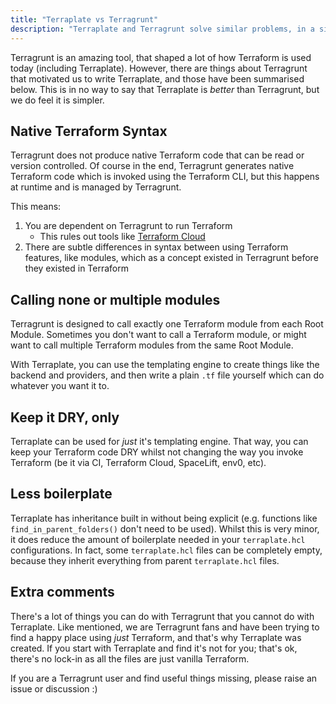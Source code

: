 ```yaml
---
title: "Terraplate vs Terragrunt"
description: "Terraplate and Terragrunt solve similar problems, in a similar way. So why create Terraplate?"
---
```


Terragrunt is an amazing tool, that shaped a lot of how Terraform is used today (including Terraplate).
However, there are things about Terragrunt that motivated us to write Terraplate, and those have been summarised below.
This is in no way to say that Terraplate is *better* than Terragrunt, but we do feel it is simpler.

## Native Terraform Syntax

Terragrunt does not produce native Terraform code that can be read or version controlled.
Of course in the end, Terragrunt generates native Terraform code which is invoked using the Terraform CLI, but this happens at runtime and is managed by Terragrunt.

This means:

1. You are dependent on Terragrunt to run Terraform
   - This rules out tools like [Terraform Cloud](https://cloud.hashicorp.com/products/terraform)
2. There are subtle differences in syntax between using Terraform features, like modules, which as a concept existed in Terragrunt before they existed in Terraform

## Calling none or multiple modules

Terragrunt is designed to call exactly one Terraform module from each Root Module.
Sometimes you don't want to call a Terraform module, or might want to call multiple Terraform modules from the same Root Module.

With Terraplate, you can use the templating engine to create things like the backend and providers, and then write a plain `.tf` file yourself which can do whatever you want it to.

## Keep it DRY, only

Terraplate can be used for *just* it's templating engine.
That way, you can keep your Terraform code DRY whilst not changing the way you invoke Terraform (be it via CI, Terraform Cloud, SpaceLift, env0, etc).

## Less boilerplate

Terraplate has inheritance built in without being explicit (e.g. functions like `find_in_parent_folders()` don't need to be used).
Whilst this is very minor, it does reduce the amount of boilerplate needed in your `terraplate.hcl` configurations.
In fact, some `terraplate.hcl` files can be completely empty, because they inherit everything from parent `terraplate.hcl` files.

## Extra comments

There's a lot of things you can do with Terragrunt that you cannot do with Terraplate.
Like mentioned, we are Terragrunt fans and have been trying to find a happy place using *just* Terraform, and that's why Terraplate was created.
If you start with Terraplate and find it's not for you; that's ok, there's no lock-in as all the files are just vanilla Terraform.

If you are a Terragrunt user and find useful things missing, please raise an issue or discussion :)
